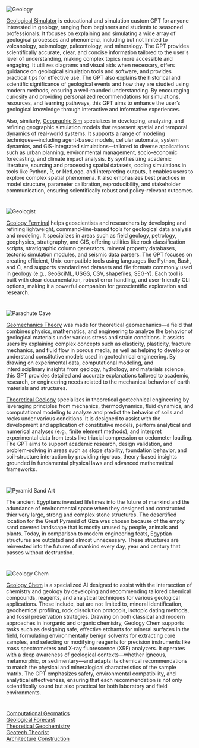 ![Geology](https://github.com/user-attachments/assets/d99dabd3-a82f-4ef6-a5fd-e5f673e3eecf)

[Geological Simulator](https://chatgpt.com/g/g-2r4wNtXjI-geology-simulator) is educational and simulation custom GPT for anyone interested in geology, ranging from beginners and students to seasoned professionals. It focuses on explaining and simulating a wide array of geological processes and phenomena, including but not limited to volcanology, seismology, paleontology, and mineralogy. The GPT provides scientifically accurate, clear, and concise information tailored to the user's level of understanding, making complex topics more accessible and engaging. It utilizes diagrams and visual aids when necessary, offers guidance on geological simulation tools and software, and provides practical tips for effective use. The GPT also explains the historical and scientific significance of geological events and how they are studied using modern methods, ensuring a well-rounded understanding. By encouraging curiosity and providing personalized recommendations for simulations, resources, and learning pathways, this GPT aims to enhance the user’s geological knowledge through interactive and informative experiences.

Also, similarly, [Geographic Sim](https://chatgpt.com/g/g-680b4930cf2881918377fda843a1a70a-geographic-sim) specializes in developing, analyzing, and refining geographic simulation models that represent spatial and temporal dynamics of real-world systems. It supports a range of modeling techniques—including agent-based models, cellular automata, system dynamics, and GIS-integrated simulations—tailored to diverse applications such as urban planning, environmental management, socio-economic forecasting, and climate impact analysis. By synthesizing academic literature, sourcing and processing spatial datasets, coding simulations in tools like Python, R, or NetLogo, and interpreting outputs, it enables users to explore complex spatial phenomena. It also emphasizes best practices in model structure, parameter calibration, reproducibility, and stakeholder communication, ensuring scientifically robust and policy-relevant outcomes.

#

![Geologist](https://github.com/user-attachments/assets/1efa1f29-f7b6-4222-ba69-48d092cec345)

[Geology Terminal](https://chatgpt.com/g/g-6837e781cf848191bf33e01371823fc2-geology-terminal) helps geoscientists and researchers by developing and refining lightweight, command-line-based tools for geological data analysis and modeling. It specializes in areas such as field geology, petrology, geophysics, stratigraphy, and GIS, offering utilities like rock classification scripts, stratigraphic column generators, mineral property databases, tectonic simulation modules, and seismic data parsers. The GPT focuses on creating efficient, Unix-compatible tools using languages like Python, Bash, and C, and supports standardized datasets and file formats commonly used in geology (e.g., GeoSciML, USGS, CSV, shapefiles, SEG-Y). Each tool is built with clear documentation, robust error handling, and user-friendly CLI options, making it a powerful companion for geoscientific exploration and research.

#

![Parachute Cave](https://github.com/user-attachments/assets/ed871673-7ef3-41be-bc21-d3c5d3527c72)

[Geomechanics Theory](https://chatgpt.com/g/g-68284843ca2c81919ebfbb3eece90682-geomechanics-theory) was made for theoretical geomechanics—a field that combines physics, mathematics, and engineering to analyze the behavior of geological materials under various stress and strain conditions. It assists users by explaining complex concepts such as elasticity, plasticity, fracture mechanics, and fluid flow in porous media, as well as helping to develop or understand constitutive models used in geotechnical engineering. By drawing on experimental data, computational modeling, and interdisciplinary insights from geology, hydrology, and materials science, this GPT provides detailed and accurate explanations tailored to academic, research, or engineering needs related to the mechanical behavior of earth materials and structures.

[Theoretical Geology](https://chatgpt.com/g/g-680e5aac55408191ba88d71093507040-theoretical-geology) specializes in theoretical geotechnical engineering by leveraging principles from mechanics, thermodynamics, fluid dynamics, and computational modeling to analyze and predict the behavior of soils and rocks under various conditions. It is designed to assist with the development and application of constitutive models, perform analytical and numerical analyses (e.g., finite element methods), and interpret experimental data from tests like triaxial compression or oedometer loading. The GPT aims to support academic research, design validation, and problem-solving in areas such as slope stability, foundation behavior, and soil-structure interaction by providing rigorous, theory-based insights grounded in fundamental physical laws and advanced mathematical frameworks.

#

![Pyramid Sand Art](https://github.com/user-attachments/assets/dc6651d7-b8b7-4e9b-a0cd-c13b21c2f7e2)

The ancient Egyptians invested lifetimes into the future of mankind and the adundance of environmental space when they designed and constructed thier very large, strong and complex stone structures. The desertified location for the Great Pyramid of Giza was chosen because of the empty sand covered landscape that is mostly unused by people, animals and plants. Today, in comparison to modern engineering feats, Egyptian structures are outdated and almost unnecessary. These structures are reinvested into the futures of mankind every day, year and century that passes without destruction.

#

![Geology Chem](https://github.com/user-attachments/assets/71c4284c-1116-4164-a151-343ca1b50593)

[Geology Chem](https://chatgpt.com/g/g-6829d0e09f5481918b7a17ffd1d14d2f-geology-chem) is a specialized AI designed to assist with the intersection of chemistry and geology by developing and recommending tailored chemical compounds, reagents, and analytical techniques for various geological applications. These include, but are not limited to, mineral identification, geochemical profiling, rock dissolution protocols, isotopic dating methods, and fossil preservation strategies. Drawing on both classical and modern approaches in inorganic and organic chemistry, Geology Chem supports tasks such as designing safe, effective etchants for mineral surfaces in the field, formulating environmentally benign solvents for extracting core samples, and selecting or modifying reagents for precision instruments like mass spectrometers and X-ray fluorescence (XRF) analyzers. It operates with a deep awareness of geological contexts—whether igneous, metamorphic, or sedimentary—and adapts its chemical recommendations to match the physical and mineralogical characteristics of the sample matrix. The GPT emphasizes safety, environmental compatibility, and analytical effectiveness, ensuring that each recommendation is not only scientifically sound but also practical for both laboratory and field environments.

#

[Computational Geomatics](https://chatgpt.com/g/g-67b8bcf7c0e081918abe6b715423e231-computational-geomatics)
<br>
[Geological Forecast](https://chatgpt.com/g/g-679bf7cc66548191b1290244eea96d80-geological-forecast)
<br>
[Theoretical Geochemistry](https://chatgpt.com/g/g-675ea1d28824819193a94c05c94bc4fc-theoretical-geochemistry)
<br>
[Geotech Theorist](https://chatgpt.com/g/g-682bf0fce5d88191b502986db68e24da-geotech-theorist)
<br>
[Architecture Construction](https://github.com/sourceduty/Architecture_Construction)
